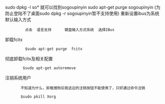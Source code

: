 sudo dpkg  -l  so*  就可以找到sogoupinyin
sudo apt-get  purge  sogoupinyin  (为防止登陆不了桌面sudo dpkg -r sogoupinyin暂不支持使用)
重新设置ibus为系统默认输入方式

             点击  语言支持      键盘输入方式系统  选择IBus


卸载fcitx

             $sudo apt-get purge  fcitx


彻底卸载fcitx及相关配置

            $sudo apt-get autoremove

注销系统用户

           不知道为什么，卸载搜狗后我这边的注销按钮不能使用了，只好通过命令注销

           $sudo pkill Xorg